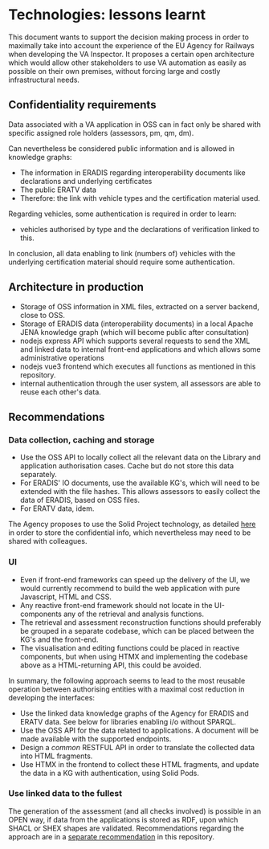 # Technologies: lessons learnt
This document wants to support the decision making process in order to maximally take into account the experience of the EU Agency for Railways when developing the VA Inspector. It proposes a certain open architecture which would allow other stakeholders to use VA automation as easily as possible on their own premises, without forcing large and costly infrastructural needs.

## Confidentiality requirements
Data associated with a VA application in OSS can in fact only be shared with specific assigned role holders (assessors, pm, qm, dm). 

Can nevertheless be considered public information and is allowed in knowledge graphs:
- The information in ERADIS regarding interoperability documents like declarations and underlying certificates
- The public ERATV data
- Therefore: the link with vehicle types and the certification material used.

Regarding vehicles, some authentication is required in order to learn:
- vehicles authorised by type and the declarations of verification linked to this.

In conclusion, all data enabling to link (numbers of) vehicles with the underlying certification material should require some authentication.

## Architecture in production
- Storage of OSS information in XML files, extracted on a server backend, close to OSS.
- Storage of ERADIS data (interoperability documents) in a local Apache JENA knowledge graph (which will become public after consultation)
- nodejs express API which supports several requests to send the XML and linked data to internal front-end applications and which allows some administrative operations
- nodejs vue3 frontend which executes all functions as mentioned in this repository.
- internal authentication through the user system, all assessors are able to reuse each other's data.

## Recommendations

### Data collection, caching and storage
- Use the OSS API to locally collect all the relevant data on the Library and application authorisation cases. Cache but do not store this data separately.
- For ERADIS' IO documents, use the available KG's, which will need to be extended with the file hashes. This allows assessors to easily collect the data of ERADIS, based on OSS files.
- For ERATV data, idem.

The Agency proposes to use the Solid Project technology, as detailed [here](STORAGE.md) in order to store the confidential info, which nevertheless may need to be shared with colleagues. 

### UI
- Even if front-end frameworks can speed up the delivery of the UI, we would currently recommend to build the web application with pure Javascript, HTML and CSS.
- Any reactive front-end framework should not locate in the UI-components any of the retrieval and analysis functions.
- The retrieval and assessment reconstruction functions should preferably be grouped in a separate codebase, which can be placed between the KG's and the front-end.
- The visualisation and editing functions could be placed in reactive components, but when using HTMX and implementing the codebase above as a HTML-returning API, this could be avoided.

In summary, the following approach seems to lead to the most reusable operation between authorising entities with a maximal cost reduction in developing the interfaces:
- Use the linked data knowledge graphs of the Agency for ERADIS and ERATV data. See below for libraries enabling i/o without SPARQL.
- Use the OSS API for the data related to applications. A document will be made available with the supported endpoints.
- Design a _common_ RESTFUL API in order to translate the collected data into HTML fragments.
- Use HTMX in the frontend to collect these HTML fragments, and update the data in a KG with authentication, using Solid Pods.

### Use linked data to the fullest
The generation of the assessment (and all checks involved) is possible in an OPEN way, if data from the applications is stored as RDF, upon which SHACL or SHEX shapes are validated. Recommendations regarding the approach are in a [separate recommendation](STORAGE.md) in this repository.
